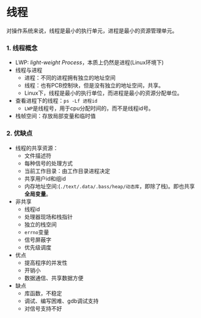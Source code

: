 # 线程
对操作系统来说，线程是最小的执行单元，进程是最小的资源管理单元。

### 1. 线程概念

+ LWP: *light-weight Process*，本质上仍然是进程(Linux环境下)
+ 线程与进程  
    + 进程：不同的进程拥有独立的地址空间
    + 线程：也有PCB控制块，但是没有独立的地址空间，共享。  
    + Linux下，线程是最小的执行单位，而进程是最小的资源分配单位。
+ 查看进程下的线程：`ps -Lf 进程id`
    + `LWP`是线程号，用于cpu分配时间的，而不是线程id号。
+ 栈帧空间：存放局部变量和临时值
### 2. 优缺点
+ 线程的共享资源：
    + 文件描述符
    + 每种信号的处理方式
    + 当前工作目录：由工作目录进程决定
    + 共享用户id和组id
    + 内存地址空间:(`./text/.data/.bass/heap/动态库`，即除了栈)。即也共享**全局变量**。
+ 非共享
    + 线程id
    + 处理器现场和栈指针
    + 独立的栈空间
    + `errno`变量
    + 信号屏蔽字
    + 优先级调度
+ 优点
    + 提高程序的并发性
    + 开销小
    + 数据通信、共享数据方便
+ 缺点
    + 库函数，不稳定
    + 调试、编写困难、gdb调试支持
    + 对信号支持不好